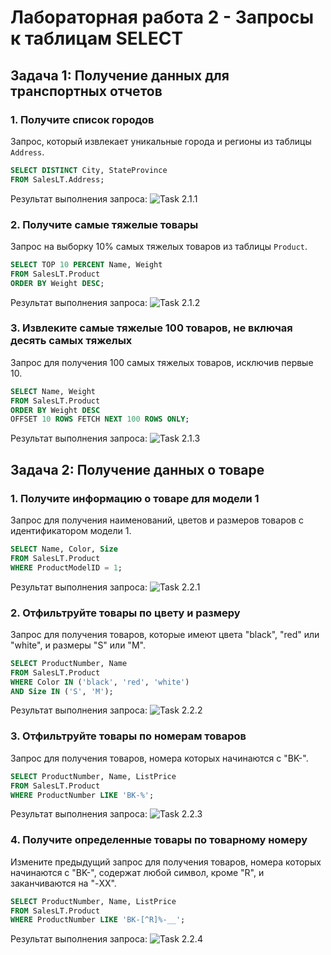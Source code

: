 # Лабораторная работа 2 - Запросы к таблицам SELECT

## Задача 1: Получение данных для транспортных отчетов

### 1. Получите список городов
Запрос, который извлекает уникальные города и регионы из таблицы `Address`.

```sql
SELECT DISTINCT City, StateProvince
FROM SalesLT.Address;
```

Результат выполнения запроса:
![Task 2.1.1](/image/task2_1_1.png)

### 2. Получите самые тяжелые товары
Запрос на выборку 10% самых тяжелых товаров из таблицы `Product`.

```sql
SELECT TOP 10 PERCENT Name, Weight
FROM SalesLT.Product
ORDER BY Weight DESC;
```

Результат выполнения запроса:
![Task 2.1.2](../image/task2_1_2.png)

### 3. Извлеките самые тяжелые 100 товаров, не включая десять самых тяжелых
Запрос для получения 100 самых тяжелых товаров, исключив первые 10.

```sql
SELECT Name, Weight
FROM SalesLT.Product
ORDER BY Weight DESC
OFFSET 10 ROWS FETCH NEXT 100 ROWS ONLY;
```

Результат выполнения запроса:
![Task 2.1.3](../image/task2_1_3.png)

## Задача 2: Получение данных о товаре

### 1. Получите информацию о товаре для модели 1
Запрос для получения наименований, цветов и размеров товаров с идентификатором модели 1.

```sql
SELECT Name, Color, Size
FROM SalesLT.Product
WHERE ProductModelID = 1;
```

Результат выполнения запроса:
![Task 2.2.1](../image/task2_2_1.png)

### 2. Отфильтруйте товары по цвету и размеру
Запрос для получения товаров, которые имеют цвета "black", "red" или "white", и размеры "S" или "M".

```sql
SELECT ProductNumber, Name
FROM SalesLT.Product
WHERE Color IN ('black', 'red', 'white')
AND Size IN ('S', 'M');
```

Результат выполнения запроса:
![Task 2.2.2](../image/task2_2_2.png)

### 3. Отфильтруйте товары по номерам товаров
Запрос для получения товаров, номера которых начинаются с "BK-".

```sql
SELECT ProductNumber, Name, ListPrice
FROM SalesLT.Product
WHERE ProductNumber LIKE 'BK-%';
```

Результат выполнения запроса:
![Task 2.2.3](../image/task2_2_3.png)

### 4. Получите определенные товары по товарному номеру
Измените предыдущий запрос для получения товаров, номера которых начинаются с "BK-", содержат любой символ, кроме "R", и заканчиваются на "-XX".

```sql
SELECT ProductNumber, Name, ListPrice
FROM SalesLT.Product
WHERE ProductNumber LIKE 'BK-[^R]%-__';
```

Результат выполнения запроса:
![Task 2.2.4](../image/task2_2_4.png)
